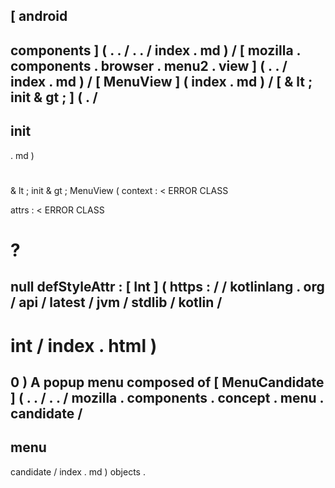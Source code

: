[
android
-
components
]
(
.
.
/
.
.
/
index
.
md
)
/
[
mozilla
.
components
.
browser
.
menu2
.
view
]
(
.
.
/
index
.
md
)
/
[
MenuView
]
(
index
.
md
)
/
[
&
lt
;
init
&
gt
;
]
(
.
/
-
init
-
.
md
)
#
&
lt
;
init
&
gt
;
MenuView
(
context
:
<
ERROR
CLASS
>
attrs
:
<
ERROR
CLASS
>
?
=
null
defStyleAttr
:
[
Int
]
(
https
:
/
/
kotlinlang
.
org
/
api
/
latest
/
jvm
/
stdlib
/
kotlin
/
-
int
/
index
.
html
)
=
0
)
A
popup
menu
composed
of
[
MenuCandidate
]
(
.
.
/
.
.
/
mozilla
.
components
.
concept
.
menu
.
candidate
/
-
menu
-
candidate
/
index
.
md
)
objects
.
